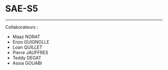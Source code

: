 # SAE-S5
---
Collaborateurs :
- Maaz NORAT
- Enzo GUIGNOLLE
- Loan QUILLET
- Pierre JAUFFRES
- Teddy DEGAT
- Assia GOUABI
